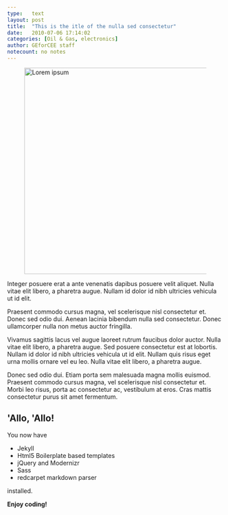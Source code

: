```yaml
---
type:	text
layout: post
title:  "This is the itle of the nulla sed consectetur"
date:	2010-07-06 17:14:02
categories: [Oil & Gas, electronics]
author:	GEforCEE staff
notecount: no notes
---
```

<figure>
	<img src="http://lorempixel.com/768/480/business" width="768" height="480" alt="Lorem ipsum">
</figure>

Integer posuere erat a ante venenatis dapibus posuere velit aliquet. Nulla vitae elit libero, a pharetra augue. Nullam id dolor id nibh ultricies vehicula ut id elit.

<!--more-->

Praesent commodo cursus magna, vel scelerisque nisl consectetur et. Donec sed odio dui. Aenean lacinia bibendum nulla sed consectetur. Donec ullamcorper nulla non metus auctor fringilla.

Vivamus sagittis lacus vel augue laoreet rutrum faucibus dolor auctor. Nulla vitae elit libero, a pharetra augue. Sed posuere consectetur est at lobortis. Nullam id dolor id nibh ultricies vehicula ut id elit. Nullam quis risus eget urna mollis ornare vel eu leo. Nulla vitae elit libero, a pharetra augue.

Donec sed odio dui. Etiam porta sem malesuada magna mollis euismod. Praesent commodo cursus magna, vel scelerisque nisl consectetur et. Morbi leo risus, porta ac consectetur ac, vestibulum at eros. Cras mattis consectetur purus sit amet fermentum.

## 'Allo, 'Allo!

You now have

- Jekyll
- Html5 Boilerplate based templates
- jQuery and Modernizr
- Sass
- redcarpet markdown parser

installed.

**Enjoy coding!**
